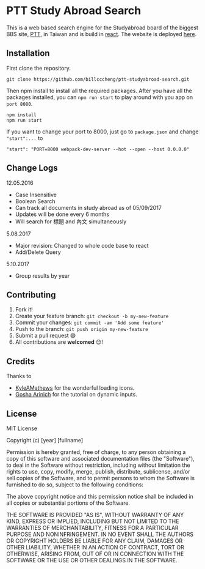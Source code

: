 # PTT Study Abroad Search
This is a web based search engine for the Studyabroad board of the biggest BBS site, 
[PTT](https://en.wikipedia.org/wiki/PTT_Bulletin_Board_System), in Taiwan and 
is build in [react](https://facebook.github.io/react-native/). The website is deployed [here](https://billcccheng.github.io/ptt-studyabroad-search/).

## Installation
First clone the repository.
```
git clone https://github.com/billcccheng/ptt-studyabroad-search.git
```

Then npm install to install all the required packages. After you have
all the packages installed, you can `npm run start` to play around with you app on `port 8080`.

```
npm install
npm run start
```
If you want to change your port to 8000, just go to `package.json` and change `"start":...` to

```
"start": "PORT=8000 webpack-dev-server --hot --open --host 0.0.0.0"
```

## Change Logs
12.05.2016
* Case Insensitive 
* Boolean Search 
* Can track all documents in study abroad as of 05/09/2017 
* Updates will be done every 6 months 
* Will search for 標題 and 內文 simultaneously 

5.08.2017
* Major revision: Changed to whole code base to react
* Add/Delete Query

5.10.2017
* Group results by year

## Contributing
1. Fork it!
2. Create your feature branch: `git checkout -b my-new-feature`
3. Commit your changes: `git commit -am 'Add some feature'`
4. Push to the branch: `git push origin my-new-feature`
5. Submit a pull request :smile:
6. All contributions are **welcomed** :blush:!

## Credits
Thanks to 
* [KyleAMathews](https://github.com/KyleAMathews/react-spinkit) for the wonderful loading icons.
* [Gosha Arinich](https://goshakkk.name/array-form-inputs/) for the tutorial on dynamic inputs.

## License
MIT License

Copyright (c) [year] [fullname]

Permission is hereby granted, free of charge, to any person obtaining a copy
of this software and associated documentation files (the "Software"), to deal
in the Software without restriction, including without limitation the rights
to use, copy, modify, merge, publish, distribute, sublicense, and/or sell
copies of the Software, and to permit persons to whom the Software is
furnished to do so, subject to the following conditions:

The above copyright notice and this permission notice shall be included in all
copies or substantial portions of the Software.

THE SOFTWARE IS PROVIDED "AS IS", WITHOUT WARRANTY OF ANY KIND, EXPRESS OR
IMPLIED, INCLUDING BUT NOT LIMITED TO THE WARRANTIES OF MERCHANTABILITY,
FITNESS FOR A PARTICULAR PURPOSE AND NONINFRINGEMENT. IN NO EVENT SHALL THE
AUTHORS OR COPYRIGHT HOLDERS BE LIABLE FOR ANY CLAIM, DAMAGES OR OTHER
LIABILITY, WHETHER IN AN ACTION OF CONTRACT, TORT OR OTHERWISE, ARISING FROM,
OUT OF OR IN CONNECTION WITH THE SOFTWARE OR THE USE OR OTHER DEALINGS IN THE
SOFTWARE.
